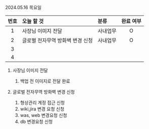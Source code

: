 2024.05.16 목요일

| 번호 | 오늘 할 것                       | 분류     | 완료 여부 |
| :--: | :------------------------------- | :------- | :-------: |
|  1   | 사장님 이미지 전달               | 사내업무 |     O     |
|  2   | 글로벌 전자무역 방화벽 변경 신청 | 사내업무 |     O     |
|  3   |                                  |          |           |
|  4   |                                  |          |           |

1. 사장님 이미지 전달
   1. 백업 전 이미지로 전달 완료

2. 글로벌 전자무역 방화벽 변경 신청
   1. 형상관리 계정 접근 신청
   2. wiki,jira 변경 요청 신청
   3. was, web 변경요청 신청
   4. db 변경요청 신청